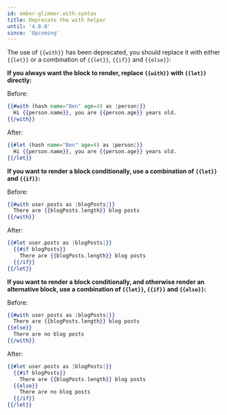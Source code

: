 ```yaml
---
id: ember-glimmer.with-syntax
title: Deprecate the with helper
until: '4.0.0'
since: 'Upcoming'
---
```


The use of `{{with}}` has been deprecated, you should replace it with either `{{let}}` or a combination of `{{let}}`, `{{if}}` and `{{else}}`:

**If you always want the block to render, replace `{{with}}` with `{{let}}` directly:**

Before:

```hbs
{{#with (hash name="Ben" age=4) as |person|}}
  Hi {{person.name}}, you are {{person.age}} years old.
{{/with}}
```

After:

```hbs
{{#let (hash name="Ben" age=4) as |person|}}
  Hi {{person.name}}, you are {{person.age}} years old.
{{/let}}
```

**If you want to render a block conditionally, use a combination of `{{let}}` and `{{if}}`:**

Before:

```hbs
{{#with user.posts as |blogPosts|}}
  There are {{blogPosts.length}} blog posts
{{/with}}
```

After:

```hbs
{{#let user.posts as |blogPosts|}}
  {{#if blogPosts}}
    There are {{blogPosts.length}} blog posts
  {{/if}}
{{/let}}
```

**If you want to render a block conditionally, and otherwise render an alternative block, use a combination of `{{let}}`, `{{if}}` and `{{else}}`:**

Before:

```hbs
{{#with user.posts as |blogPosts|}}
  There are {{blogPosts.length}} blog posts
{{else}}
  There are no blog posts
{{/with}}
```

After:

```hbs
{{#let user.posts as |blogPosts|}}
  {{#if blogPosts}}
    There are {{blogPosts.length}} blog posts
  {{else}}
    There are no blog posts
  {{/if}}
{{/let}}
```